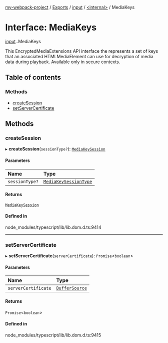 [my-webpack-project](../README.md) / [Exports](../modules.md) / [input](../modules/input.md) / [<internal\>](../modules/input._internal_.md) / MediaKeys

# Interface: MediaKeys

[input](../modules/input.md).[<internal>](../modules/input._internal_.md).MediaKeys

This EncryptedMediaExtensions API interface the represents a set of keys that an associated HTMLMediaElement can use for decryption of media data during playback.
Available only in secure contexts.

## Table of contents

### Methods

- [createSession](input._internal_.MediaKeys.md#createsession)
- [setServerCertificate](input._internal_.MediaKeys.md#setservercertificate)

## Methods

### createSession

▸ **createSession**(`sessionType?`): [`MediaKeySession`](../modules/input._internal_.md#mediakeysession)

#### Parameters

| Name | Type |
| :------ | :------ |
| `sessionType?` | [`MediaKeySessionType`](../modules/input._internal_.md#mediakeysessiontype) |

#### Returns

[`MediaKeySession`](../modules/input._internal_.md#mediakeysession)

#### Defined in

node_modules/typescript/lib/lib.dom.d.ts:9414

___

### setServerCertificate

▸ **setServerCertificate**(`serverCertificate`): `Promise`<`boolean`\>

#### Parameters

| Name | Type |
| :------ | :------ |
| `serverCertificate` | [`BufferSource`](../modules/input._internal_.md#buffersource) |

#### Returns

`Promise`<`boolean`\>

#### Defined in

node_modules/typescript/lib/lib.dom.d.ts:9415
